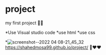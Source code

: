 # project

my first project 🤩✅

*Use Visual studio code
*use html
*use css

 *![screenshot--2022 04 08-21_45_32](https://user-images.githubusercontent.com/102252842/162508741-61bfb3d8-e80f-4726-b154-a3c1ccbe5bfe.png)
 https://shahedmosa99.github.io/project/
 👀❤❤
